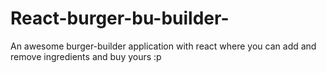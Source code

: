 # React-burger-bu-builder-
An awesome burger-builder application with react where you can add and remove ingredients and buy yours :p
